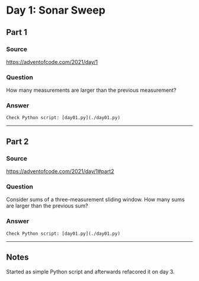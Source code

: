 # Day 1: Sonar Sweep

## Part 1

### Source

https://adventofcode.com/2021/day/1

### Question

How many measurements are larger than the previous measurement?

### Answer

    Check Python script: [day01.py](./day01.py)

---

## Part 2

### Source

https://adventofcode.com/2021/day/1#part2

### Question

Consider sums of a three-measurement sliding window. How many sums are larger than the previous sum?

### Answer

    Check Python script: [day01.py](./day01.py)

---

## Notes

Started as simple Python script and afterwards refacored it on day 3.